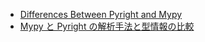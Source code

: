 - [Differences Between Pyright and Mypy](https://github.com/microsoft/pyright/blob/main/docs/mypy-comparison.md)
- [Mypy と Pyright の解析手法と型情報の比較](https://future-architect.github.io/articles/20220301a/)
